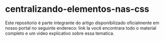 # centralizando-elementos-nas-css
Este repositorio é parte integrante do artigo disponibilizado oficialmente em nosso portal no seguinte endereco: link la você encontrara todo o material completo e um video explicativo sobre essa tematica.
